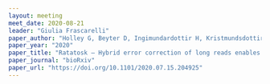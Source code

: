 ```yaml
---
layout: meeting
meet_date: 2020-08-21
leader: "Giulia Frascarelli"
paper_author: "Holley G, Beyter D, Ingimundardottir H, Kristmundsdottir S, Eggertsson HP, Halldorsson BV"
paper_year: "2020"
paper_title: "Ratatosk – Hybrid error correction of long reads enables accurate variant calling and assembly"
paper_journal: "bioRxiv"
paper_url: "https://doi.org/10.1101/2020.07.15.204925"
---
```

